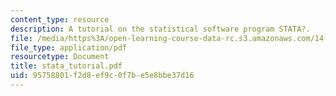 ```yaml
---
content_type: resource
description: A tutorial on the statistical software program STATA?.
file: /media/https%3A/open-learning-course-data-rc.s3.amazonaws.com/14-33-economics-research-and-communication-spring-2005/95758801f2d8ef9c0f7be5e8bbe37d16_stata_tutorial.pdf
file_type: application/pdf
resourcetype: Document
title: stata_tutorial.pdf
uid: 95758801-f2d8-ef9c-0f7b-e5e8bbe37d16
---
```

